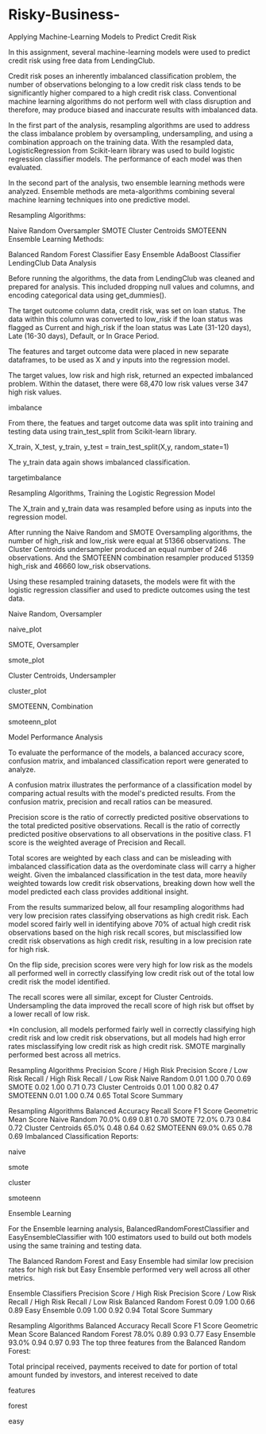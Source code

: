 # Risky-Business-

Applying Machine-Learning Models to Predict Credit Risk

In this assignment, several machine-learning models were used to predict credit risk using free data from LendingClub.

Credit risk poses an inherently imbalanced classification problem, the number of observations belonging to a low credit risk class tends to be significantly higher compared to a high credit risk class. Conventional machine learning algorithms do not perform well with class disruption and therefore, may produce biased and inaccurate results with imbalanced data.

In the first part of the analysis, resampling algorithms are used to address the class imbalance problem by oversampling, undersampling, and using a combination approach on the training data. With the resampled data, LogisticRegression from Scikit-learn library was used to build logistic regression classifier models. The performance of each model was then evaluated.

In the second part of the analysis, two ensemble learning methods were analyzed. Ensemble methods are meta-algorithms combining several machine learning techniques into one predictive model.

Resampling Algorithms:

Naive Random Oversampler
SMOTE
Cluster Centroids
SMOTEENN
Ensemble Learning Methods:

Balanced Random Forest Classifier
Easy Ensemble AdaBoost Classifier
LendingClub Data Analysis

Before running the algorithms, the data from LendingClub was cleaned and prepared for analysis. This included dropping null values and columns, and encoding categorical data using get_dummies().

The target outcome column data, credit risk, was set on loan status. The data within this column was converted to low_risk if the loan status was flagged as Current and high_risk if the loan status was Late (31-120 days), Late (16-30 days), Default, or In Grace Period.

The features and target outcome data were placed in new separate dataframes, to be used as X and y inputs into the regression model.

The target values, low risk and high risk, returned an expected imbalanced problem. Within the dataset, there were 68,470 low risk values verse 347 high risk values.

imbalance

From there, the featues and target outcome data was split into training and testing data using train_test_split from Scikit-learn library.

X_train, X_test, y_train, y_test = train_test_split(X,y, random_state=1)

The y_train data again shows imbalanced classification.

targetimbalance

Resampling Algorithms, Training the Logistic Regression Model

The X_train and y_train data was resampled before using as inputs into the regression model.

After running the Naive Random and SMOTE Oversampling algorithms, the number of high_risk and low_risk were equal at 51366 observations. The Cluster Centroids undersampler produced an equal number of 246 observations. And the SMOTEENN combination resampler produced 51359 high_risk and 46660 low_risk observations.

Using these resampled training datasets, the models were fit with the logistic regression classifier and used to predicte outcomes using the test data.

Naive Random, Oversampler

naive_plot

SMOTE, Oversampler

smote_plot

Cluster Centroids, Undersampler

cluster_plot

SMOTEENN, Combination

smoteenn_plot

Model Performance Analysis

To evaluate the performance of the models, a balanced accuracy score, confusion matrix, and imbalanced classification report were generated to analyze.

A confusion matrix illustrates the performance of a classification model by comparing actual results with the model's predicted results. From the confusion matrix, precision and recall ratios can be measured.

Precision score is the ratio of correctly predicted positive observations to the total predicted positive observations. Recall is the ratio of correctly predicted positive observations to all observations in the positive class. F1 score is the weighted average of Precision and Recall.

Total scores are weighted by each class and can be misleading with imbalanced classification data as the overdominate class will carry a higher weight. Given the imbalanced classification in the test data, more heavily weighted towards low credit risk observations, breaking down how well the model predicted each class provides additional insight.

From the results summarized below, all four resampling alogorithms had very low precision rates classifying observations as high credit risk. Each model scored fairly well in identifying above 70% of actual high credit risk observations based on the high risk recall scores, but misclassified low credit risk observations as high credit risk, resulting in a low precision rate for high risk.

On the flip side, precision scores were very high for low risk as the models all performed well in correctly classifying low credit risk out of the total low credit risk the model identified.

The recall scores were all similar, except for Cluster Centroids. Undersampling the data improved the recall score of high risk but offset by a lower recall of low risk.

*In conclusion, all models performed fairly well in correctly classifying high credit risk and low credit risk observations, but all models had high error rates misclassifying low credit risk as high credit risk. SMOTE marginally performed best across all metrics.

Resampling Algorithms	Precision Score / High Risk	Precision Score / Low Risk	Recall / High Risk	Recall / Low Risk
Naive Random	0.01	1.00	0.70	0.69
SMOTE	0.02	1.00	0.71	0.73
Cluster Centroids	0.01	1.00	0.82	0.47
SMOTEENN	0.01	1.00	0.74	0.65
Total Score Summary

Resampling Algorithms	Balanced Accuracy	Recall Score	F1 Score	Geometric Mean Score
Naive Random	70.0%	0.69	0.81	0.70
SMOTE	72.0%	0.73	0.84	0.72
Cluster Centroids	65.0%	0.48	0.64	0.62
SMOTEENN	69.0%	0.65	0.78	0.69
Imbalanced Classification Reports:

naive

smote

cluster

smoteenn

Ensemble Learning

For the Ensemble learning analysis, BalancedRandomForestClassifier and EasyEnsembleClassifier with 100 estimators used to build out both models using the same training and testing data.

The Balanced Random Forest and Easy Ensemble had similar low precision rates for high risk but Easy Ensemble performed very well across all other metrics.

Ensemble Classifiers	Precision Score / High Risk	Precision Score / Low Risk	Recall / High Risk	Recall / Low Risk
Balanced Random Forest	0.09	1.00	0.66	0.89
Easy Ensemble	0.09	1.00	0.92	0.94
Total Score Summary

Resampling Algorithms	Balanced Accuracy	Recall Score	F1 Score	Geometric Mean Score
Balanced Random Forest	78.0%	0.89	0.93	0.77
Easy Ensemble	93.0%	0.94	0.97	0.93
The top three features from the Balanced Random Forest:

Total principal received, payments received to date for portion of total amount funded by investors, and interest received to date

features

forest

easy
